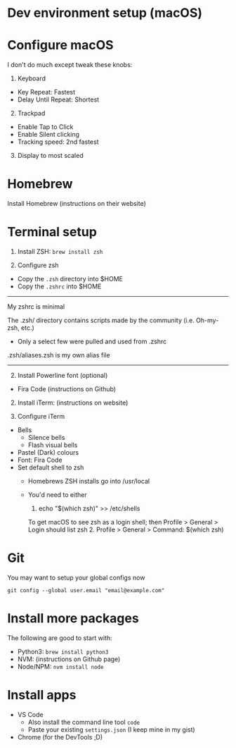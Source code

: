 Dev environment setup (macOS)
===

# Configure macOS

I don't do much except tweak these knobs:
1. Keyboard
  - Key Repeat: Fastest
  - Delay Until Repeat: Shortest
2. Trackpad
  - Enable Tap to Click
  - Enable Silent clicking
  - Tracking speed: 2nd fastest
3. Display to most scaled

# Homebrew

Install Homebrew (instructions on their website)

# Terminal setup

1. Install ZSH: `brew install zsh`

2. Configure zsh
  - Copy the `.zsh` directory into $HOME
  - Copy the `.zshrc` into $HOME

---
My zshrc is minimal

The .zsh/ directory contains scripts made by the community (i.e. Oh-my-zsh, etc.)
- Only a select few were pulled and used from .zshrc

.zsh/aliases.zsh is my own alias file

---

2. Install Powerline font (optional)
  - Fira Code (instructions on Github)

2. Install iTerm: (instructions on website)

3. Configure iTerm
- Bells
  - Silence bells
  - Flash visual bells
- Pastel (Dark) colours
- Font: Fira Code
- Set default shell to zsh
  - Homebrews ZSH installs go into /usr/local
  - You'd need to either
    1. echo "$(which zsh)" >> /etc/shells
      
      To get macOS to see zsh as a login shell; then Profile > General > Login should list zsh
    2. Profile > General > Command: $(which zsh)

# Git

You may want to setup your global configs now

`git config --global user.email "email@example.com"`

# Install more packages

The following are good to start with:

- Python3: `brew install python3`
- NVM: (instructions on Github page)
- Node/NPM: `nvm install node`

# Install apps

- VS Code
    - Also install the command line tool `code`
    - Paste your existing `settings.json` (I keep mine in my gist)
- Chrome (for the DevTools ;D)

